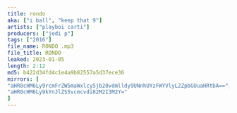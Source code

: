 ```yaml
---
title: rondo
aka: ["i ball", "keep that 9"]
artists: ["playboi carti"]
producers: ["jedi p"]
tags: ["2016"]
file_name: RONDO .mp3
file_title: RONDO
leaked: 2023-01-05
length: 2:12
md5: b422d34fd4c1e4a9b82557a5d37ece36
mirrors: [
"aHR0cHM6Ly9rcmFrZW5maWxlcy5jb20vdmlldy9UNnhUYzFWYVlyL2ZpbGUuaHRtbA==",
"aHR0cHM6Ly9kYnJlZS5vcmcvdi82M2I3M2Y="
]
---
```

